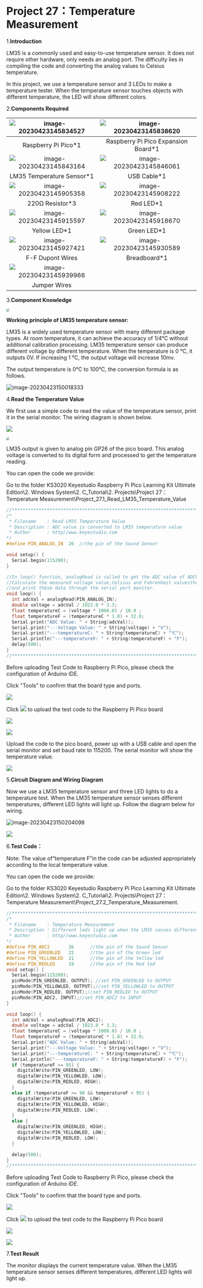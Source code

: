 # Project 27：Temperature Measurement

1.**Introduction**

LM35 is a commonly used and easy-to-use temperature sensor. It does not require other hardware, only needs an analog port. The difficulty lies in compiling the code and converting the analog values to Celsius temperature. 

In this project, we use a temperature sensor and 3 LEDs to make a temperature tester. When the temperature sensor touches objects with different temperature, the LED will show different colors.

2.**Components Required**

| ![image-20230423145834527](media/image-20230423145834527.png) | ![image-20230423145838620](media/image-20230423145838620.png) |
| :----------------------------------------------------------: | :----------------------------------------------------------: |
|                     Raspberry Pi Pico*1                      |             Raspberry Pi Pico Expansion Board*1              |
| ![image-20230423145843164](media/image-20230423145843164.png) | ![image-20230423145846061](media/image-20230423145846061.png) |
|                  LM35 Temperature Sensor*1                   |                         USB Cable*1                          |
| ![image-20230423145905358](media/image-20230423145905358.png) | ![image-20230423145908222](media/image-20230423145908222.png) |
|                       220Ω Resistor*3                        |                          Red LED*1                           |
| ![image-20230423145915597](media/image-20230423145915597.png) | ![image-20230423145918670](media/image-20230423145918670.png) |
|                         Yellow LED*1                         |                         Green LED*1                          |
| ![image-20230423145927421](media/image-20230423145927421.png) | ![image-20230423145930589](media/image-20230423145930589.png) |
|                       F-F Dupont Wires                       |                         Breadboard*1                         |
| ![image-20230423145939966](media/image-20230423145939966.png) |                                                              |
|                         Jumper Wires                         |                                                              |



3.**Component Knowledge**

<img src="/media/0fded1cfe95575d0fa4aa03839d8e30d.png" style="zoom:50%;" />

**Working principle of LM35 temperature sensor:** 

LM35 is a widely used temperature sensor with many different package types. At room temperature, it can achieve the accuracy of 1/4°C without additional calibration processing. LM35 temperature sensor can produce different voltage by different temperature. When the temperature is 0 ℃, it outputs 0V. If increasing 1 ℃, the output voltage will increase 10mv. 

The output temperature is 0℃ to 100℃, the conversion formula is as follows.

![image-20230423150018333](media/image-20230423150018333.png)



4.**Read the Temperature Value**

We first use a simple code to read the value of the temperature sensor, print it in the serial monitor. The wiring diagram is shown below.

![](/media/952016b1b69fcad9f4eea889de63106a.png)

<img src="/media/2c05b1929588977832c955526f519e89.png" style="zoom:50%;" />

LM35 output is given to analog pin GP26 of the pico board. This analog voltage is converted to its digital form and processed to get the temperature reading.

You can open the code we provide:

Go to the folder KS3020 Keyestudio Raspberry Pi Pico Learning Kit Ultimate Edition\2. Windows  System\2. C_Tutorial\2. Projects\Project 27：Temperature Measurement\Project_27.1_Read_LM35_Temperature_Value

```c
//**********************************************************************************
/*  
 * Filename    : Read LM35 Temperature Value
 * Description : ADC value is converted to LM35 temperature value
 * Auther      : http//www.keyestudio.com
*/
#define PIN_ANALOG_IN  26  //the pin of the Sound Sensor

void setup() {
  Serial.begin(115200);
}

//In loop() function, analogRead is called to get the ADC value of ADC0 and assign it to adcVal. 
//Calculate the measured voltage value,Celsius and Fahrenheit valuesthrough the formula, 
//and print these data through the serial port monitor.
void loop() {
  int adcVal = analogRead(PIN_ANALOG_IN);
  double voltage = adcVal / 1023.0 * 3.3;
  float temperatureC = (voltage * 1000.0) / 10.0 ;
  float temperatureF = (temperatureC * 1.8) + 32.0;
  Serial.print("ADC Value: " + String(adcVal));
  Serial.print("---Voltage Value: " + String(voltage) + "V");
  Serial.print("---temperatureC: " + String(temperatureC) + "℃");
  Serial.println("---temperatureF: " + String(temperatureF) + "F");
  delay(500);
}
//**********************************************************************************
```


Before uploading Test Code to Raspberry Pi Pico, please check the configuration of Arduino IDE.

Click "Tools" to confirm that the board type and ports.

![](/media/b541af6919239b89bd6bb6fe99bfc326.png)

Click ![](/media/b0d41283bf5ae66d2d5ab45db15331ba.png) to upload the test code to the Raspberry Pi Pico board

![](/media/e372ff5b957af370664bd32c0b8d3bcf.png)

![](/media/3932db9113306c78dc1fe884b9c9efa4.png)

Upload the code to the pico board, power up with a USB cable and open the serial monitor and set baud rate to 115200. The serial monitor will show the temperature value.

![](/media/37016b9894cd4741906cd0ddd5bd1160.png)

5.**Circuit Diagram and Wiring Diagram**

Now we use a LM35 temperature sensor and three LED lights to do a temperature test. When the LM35 temperature sensor senses different temperatures, different LED lights will light up. Follow the diagram below for wiring.

![image-20230423150204098](media/image-20230423150204098.png)

![](/media/fa3eddc7bda77c7c8420d0f3a0b0d2eb.png)

6.**Test Code：**

Note: The value of“temperature F”in the code can be adjusted appropriately according to the local temperature value.

You can open the code we provide:

Go to the folder KS3020 Keyestudio Raspberry Pi Pico Learning Kit Ultimate Edition\\2. Windows System\\2. C\_Tutorial\\2. Projects\\Project 27：Temperature Measurement\\Project\_27.2\_Temperature\_Measurement.

```c
//**********************************************************************************
/*  
 * Filename    : Temperature Measurement
 * Description : Different leds light up when the LM35 senses different temperatures
 * Auther      : http//www.keyestudio.com
*/
#define PIN_ADC2       26      //the pin of the Sound Sensor
#define PIN_GREENLED   22      //the pin of the Green led
#define PIN_YELLOWLED  21      //the pin of the Yellow led
#define PIN_REDLED     19      //the pin of the Red led
void setup() {
  Serial.begin(115200);
  pinMode(PIN_GREENLED, OUTPUT); //set PIN_GREENLED to OUTPUT
  pinMode(PIN_YELLOWLED, OUTPUT);//set PIN_YELLOWLED to OUTPUT
  pinMode(PIN_REDLED, OUTPUT);//set PIN_REDLED to OUTPUT
  pinMode(PIN_ADC2, INPUT);//set PIN_ADC2 to INPUT
}

void loop() {
  int adcVal = analogRead(PIN_ADC2);
  double voltage = adcVal / 1023.0 * 3.3;
  float temperatureC = (voltage * 1000.0) / 10.0 ;
  float temperatureF = (temperatureC * 1.8) + 32.0;
  Serial.print("ADC Value: " + String(adcVal));
  Serial.print("---Voltage Value: " + String(voltage) + "V");
  Serial.print("---temperatureC: " + String(temperatureC) + "℃");
  Serial.println("---temperatureF: " + String(temperatureF) + "F");
  if (temperatureF >= 95) {
    digitalWrite(PIN_GREENLED, LOW);
    digitalWrite(PIN_YELLOWLED, LOW);
    digitalWrite(PIN_REDLED, HIGH);
  }
  else if (temperatureF >= 90 && temperatureF < 95) {
    digitalWrite(PIN_GREENLED, LOW);
    digitalWrite(PIN_YELLOWLED, HIGH);
    digitalWrite(PIN_REDLED, LOW);
  }
  else {
    digitalWrite(PIN_GREENLED, HIGH);
    digitalWrite(PIN_YELLOWLED, LOW);
    digitalWrite(PIN_REDLED, LOW);
  }

  delay(500);
}
//**********************************************************************************
```


Before uploading Test Code to Raspberry Pi Pico, please check the configuration of Arduino IDE.

Click "Tools" to confirm that the board type and ports.

![](/media/75c338f4aa897f808eadc9fd8d114857.png)

Click ![](/media/b0d41283bf5ae66d2d5ab45db15331ba.png) to upload the test code to the Raspberry Pi Pico board

![](/media/41459f4aa3e17f602d6952cab5068db1.png)

![](/media/cffb047b2612f7a627876b5d8e3a411c.png)

7.**Test Result**

The monitor displays the current temperature value. When the LM35 temperature sensor senses different temperatures, different LED lights will light up.

